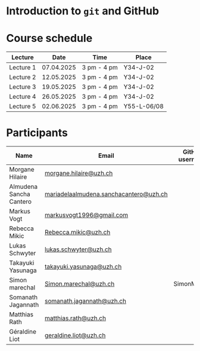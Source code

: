 # Introduction to `git` and GitHub

# Course schedule

| Lecture | Date | Time | Place |
|---------|------|------|-------|
| Lecture 1 | 07.04.2025 | 3 pm - 4 pm | Y34-J-02 |
| Lecture 2 | 12.05.2025 | 3 pm - 4 pm | Y34-J-02 |
| Lecture 3 | 19.05.2025 | 3 pm - 4 pm | Y34-J-02 |
| Lecture 4 | 26.05.2025 | 3 pm - 4 pm | Y34-J-02 |
| Lecture 5 | 02.06.2025 | 3 pm - 4 pm | Y55-L-06/08 |

# Participants

| Name | Email | GitHub username | Project |
|------|-------|-----------------|---------|
| Morgane Hilaire	| morgane.hilaire@uzh.ch |	| Project 1 |
| Almudena Sancha Cantero | mariadelaalmudena.sanchacantero@uzh.ch	|	| Project 1 |
| Markus Vogt	| markusvogt1996@gmail.com	|	| Project 1 |
| Rebecca Mikic	| Rebecca.mikic@uzh.ch	|	| Project 2 |
| Lukas Schwyter | lukas.schwyter@uzh.ch	|	| Project 2 |
| Takayuki Yasunaga	| takayuki.yasunaga@uzh.ch	|	| Project 2 |
| Simon marechal | Simon.marechal@uzh.ch	| SimonMarech	| Project 3 |
| Somanath Jagannath | somanath.jagannath@uzh.ch	|	| Project 3 |
| Matthias Rath | matthias.rath@uzh.ch	|	| Project 3 |
| Géraldine Liot | geraldine.liot@uzh.ch	|	| Project 3 |

